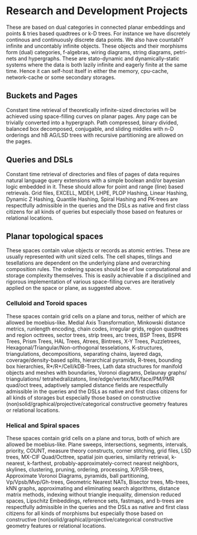 # Research and Development Projects

These are based on dual categories in connected planar embeddings and points & tries based quadtrees or k-D trees. For instance we have discretely continous and continuously discrete data points. We also have countablY infinite and uncontably infinite objects. These objects and their morphisms form (dual) categories, f-algebras, wiring diagrams, string diagrams, petri-nets and hypergraphs. These are stato-dynamic and dynamically-static systems where the data is both lazily infinite and eagerly finite at the same time. Hence it can self-host itself in either the memory, cpu-cache, network-cache or some secondary storages.

## Buckets and Pages

Constant time retrieval of theoretically infinite-sized directories will be achieved using space-filling curves on planar pages. Any page can be trivially converted into a hypergraph. Path compressed, binary divided, balanced box decomposed, conjugable, and sliding middles with n-D orderings and hB AG/LSD trees with recursive partitioning are allowed on the pages.

## Queries and DSLs

Constant time retrieval of directories and files of pages of data requires natural language query extensions with a simple boolean and/or bayesian logic embedded in it. These should allow for point and range (line) based retrievals. Grid files, EXCELL, MDEH, LHPE, PLOP Hashing, Linear Hashing, Dynamic Z Hashing, Quantile Hashing, Spiral Hashing and PK-trees are respectfully admissible in the queries and the DSLs as native and first class citizens for all kinds of queries but especially those based on features or relational locations.

## Planar topological spaces

These spaces contain value objects or records as atomic entries. These are usually represented with unit sized cells. The cell shapes, tilings and tesellations are dependent on the underlying plane and overarching composition rules. The ordering spaces should be of low computational and storage complexity themselves. This is easily achievable if a disciplined and rigorous implementation of various space-filling curves are iteratively applied on the space or plane, as suggested above.

### Celluloid and Toroid spaces

These spaces contain grid cells on a plane and torus, neither of which are allowed be moebius-like. Medial Axis Transformation, Minkowski distance metrics, runlength encoding, chain codes, irregular grids, region quadtrees and region octtrees, sector trees, strip trees, arc trees, BSP Trees, BSPR Trees, Prism Trees, HAL Trees, Atrees, Bintrees, X-Y Trees, Puzzletrees, Hexagonal/Triangular/Non-orthogonal tesselations, K-structures, triangulations, decompositions, separating chains, layered dags, coverage/density-based splits, hierarchical pyramids, R-trees, bounding box hierarchies, R*/R+/Cell/kDB-Trees, Lath data structures for manifold objects and meshes with boundaries, Voronoi diagrams, Delaunay graphs/ triangulations/ tetrahedralizatons, line/edge/vertex/MX/face/PM/PMR quad/oct trees, adaptively sampled distance fields are respectfully admissible in the queries and the DSLs as native and first class citizens for all kinds of storages but especially those based on constructive (non)solid/graphical/projective/categorical constructive geometry features or relational locations.  

### Helical and Spiral spaces

These spaces contain grid cells on a plane and torus, both of which are allowed be moebius-like. Plane sweeps, intersections, segments, intervals, priority, COUNT, measure theory constructs, corner stitching, grid files, LSD trees, MX-CIF Quad/Octtree, spatial join queries, similarity retrieval, k-nearest, k-farthest, probably-approximately-correct nearest neighbors, skylines, clustering, pruning, ordering, processing, X/P/SR-trees, Approximate Voronoi Diagrams, pyramids, ball partitioning, Vp/Vpsb/Mvp/Gh-trees, Geometric Nearest NATs, Bisector trees, Mb-trees, kNN graphs, approximating and eliminating search algorithms, distance matrix methods, indexing without triangle inequality, dimension reduced spaces, Lipschitz Embeddings, reference sets, fastmaps, and b-trees are respectfully admissible in the queries and the DSLs as native and first class citizens for all kinds of morphisms but especially those based on constructive (non)solid/graphical/projective/categorical constructive geometry features or relational locations.
